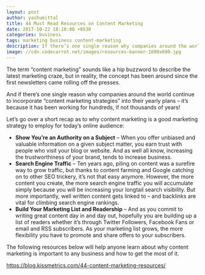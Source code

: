 ```yaml
---
layout: post
author: yashumittal
title: 44 Must Read Resources on Content Marketing
date: 2017-10-22 18:10:00 +0530
categories: business
tags: marketing business content-marketing
description: If there’s one single reason why companies around the world continue to incorporate “content marketing strategies” into their yearly plans – it’s because it has been working for hundreds, if not thousands of years!
image: //cdn.codecarrot.net/images/resources-banner-1600x600.jpg
---
```


The term “content marketing” sounds like a hip buzzword to describe the latest marketing craze, but in reality, the concept has been around since the first newsletters came rolling off the presses.

And if there’s one single reason why companies around the world continue to incorporate “content marketing strategies” into their yearly plans – it’s because it has been working for hundreds, if not thousands of years!

Let’s go over a short recap as to why content marketing is a good marketing strategy to employ for today’s online audience:

* **Show You’re an Authority on a Subject** – When you offer unbiased and valuable information on a given subject matter, you earn trust with people who visit your blog or website. And as well all know, increasing the trustworthiness of your brand, tends to increase business.
* **Search Engine Traffic** – Ten years ago, piling on content was a surefire way to grow traffic, but thanks to content farming and Google catching on to other SEO trickery, it’s not that easy anymore. However, the more content you create, the more search engine traffic you will accumulate simply because you will be increasing your longtail search visibility. But more importantly, well written content gets linked to – and backlinks are vital for climbing search engine rankings.
* **Build Your Marketing List and Readership** – And as you commit to writing great content day in and day out, hopefully you are building up a list of readers whether it’s through Twitter Followers, Facebook Fans or email and RSS subscribers. As your marketing list grows, the more flexibility you have to promote and share offers to your subscribers.

The following resources below will help anyone learn about why content marketing is important to any business and how to get the most of it.

https://blog.kissmetrics.com/44-content-marketing-resources/

